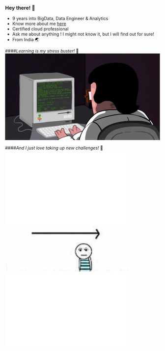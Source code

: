 ### Hey there! :wave:

- 9 years into BigData, Data Engineer & Analytics
- Know more about me [here](https://drive.google.com/file/d/1FTjol-7ujeebyiyAREs8W3kBsln_Pxgl/view?usp=sharing) 
- Certified cloud professional
- Ask me about anything ! I might not know it, but I will find out for sure!
- From India :earth_asia:

####*Learning is my stress buster!* :book:
![alt text](https://github.com/bibinnahas/bibinnahas/blob/main/programming.gif)

####*And I just love taking up new challenges!* :heartbeat:
![alt text](https://github.com/bibinnahas/bibinnahas/blob/main/challenges.gif)
